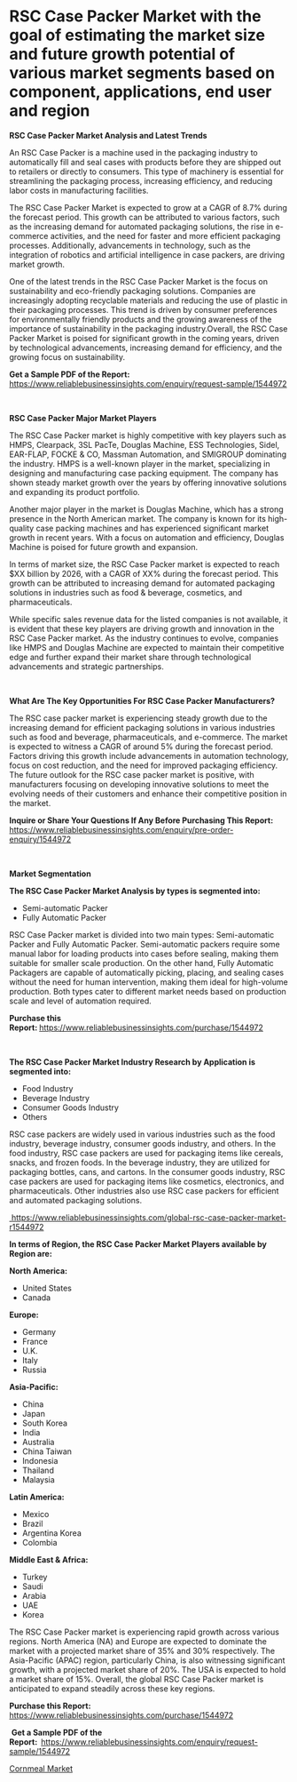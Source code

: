 <p><h1>RSC Case Packer Market with the goal of estimating the market size and future growth potential of various market segments based on component, applications, end user and region</h1></p><p><strong>RSC Case Packer Market Analysis and Latest Trends</strong></p>
<p><p>An RSC Case Packer is a machine used in the packaging industry to automatically fill and seal cases with products before they are shipped out to retailers or directly to consumers. This type of machinery is essential for streamlining the packaging process, increasing efficiency, and reducing labor costs in manufacturing facilities.</p><p>The RSC Case Packer Market is expected to grow at a CAGR of 8.7% during the forecast period. This growth can be attributed to various factors, such as the increasing demand for automated packaging solutions, the rise in e-commerce activities, and the need for faster and more efficient packaging processes. Additionally, advancements in technology, such as the integration of robotics and artificial intelligence in case packers, are driving market growth.</p><p>One of the latest trends in the RSC Case Packer Market is the focus on sustainability and eco-friendly packaging solutions. Companies are increasingly adopting recyclable materials and reducing the use of plastic in their packaging processes. This trend is driven by consumer preferences for environmentally friendly products and the growing awareness of the importance of sustainability in the packaging industry.Overall, the RSC Case Packer Market is poised for significant growth in the coming years, driven by technological advancements, increasing demand for efficiency, and the growing focus on sustainability.</p></p>
<p><strong>Get a Sample PDF of the Report:&nbsp;</strong> <a href="https://www.reliablebusinessinsights.com/enquiry/request-sample/1544972">https://www.reliablebusinessinsights.com/enquiry/request-sample/1544972</a></p>
<p>&nbsp;</p>
<p><strong>RSC Case Packer Major Market Players</strong></p>
<p><p>The RSC Case Packer market is highly competitive with key players such as HMPS, Clearpack, 3SL PacTe, Douglas Machine, ESS Technologies, Sidel, EAR-FLAP, FOCKE & CO, Massman Automation, and SMIGROUP dominating the industry. HMPS is a well-known player in the market, specializing in designing and manufacturing case packing equipment. The company has shown steady market growth over the years by offering innovative solutions and expanding its product portfolio.</p><p>Another major player in the market is Douglas Machine, which has a strong presence in the North American market. The company is known for its high-quality case packing machines and has experienced significant market growth in recent years. With a focus on automation and efficiency, Douglas Machine is poised for future growth and expansion.</p><p>In terms of market size, the RSC Case Packer market is expected to reach $XX billion by 2026, with a CAGR of XX% during the forecast period. This growth can be attributed to increasing demand for automated packaging solutions in industries such as food & beverage, cosmetics, and pharmaceuticals.</p><p>While specific sales revenue data for the listed companies is not available, it is evident that these key players are driving growth and innovation in the RSC Case Packer market. As the industry continues to evolve, companies like HMPS and Douglas Machine are expected to maintain their competitive edge and further expand their market share through technological advancements and strategic partnerships.</p></p>
<p>&nbsp;</p>
<p><strong>What Are The Key Opportunities For RSC Case Packer Manufacturers?</strong></p>
<p><p>The RSC case packer market is experiencing steady growth due to the increasing demand for efficient packaging solutions in various industries such as food and beverage, pharmaceuticals, and e-commerce. The market is expected to witness a CAGR of around 5% during the forecast period. Factors driving this growth include advancements in automation technology, focus on cost reduction, and the need for improved packaging efficiency. The future outlook for the RSC case packer market is positive, with manufacturers focusing on developing innovative solutions to meet the evolving needs of their customers and enhance their competitive position in the market.</p></p>
<p><strong>Inquire or Share Your Questions If Any Before Purchasing This Report:</strong> <a href="https://www.reliablebusinessinsights.com/enquiry/pre-order-enquiry/1544972">https://www.reliablebusinessinsights.com/enquiry/pre-order-enquiry/1544972</a></p>
<p>&nbsp;</p>
<p><strong>Market Segmentation</strong></p>
<p><strong>The RSC Case Packer Market Analysis by types is segmented into:</strong></p>
<p><ul><li>Semi-automatic Packer</li><li>Fully Automatic Packer</li></ul></p>
<p><p>RSC Case Packer market is divided into two main types: Semi-automatic Packer and Fully Automatic Packer. Semi-automatic packers require some manual labor for loading products into cases before sealing, making them suitable for smaller scale production. On the other hand, Fully Automatic Packagers are capable of automatically picking, placing, and sealing cases without the need for human intervention, making them ideal for high-volume production. Both types cater to different market needs based on production scale and level of automation required.</p></p>
<p><strong>Purchase this Report:&nbsp;</strong><a href="https://www.reliablebusinessinsights.com/purchase/1544972">https://www.reliablebusinessinsights.com/purchase/1544972</a></p>
<p>&nbsp;</p>
<p><strong>The RSC Case Packer Market Industry Research by Application is segmented into:</strong></p>
<p><ul><li>Food Industry</li><li>Beverage Industry</li><li>Consumer Goods Industry</li><li>Others</li></ul></p>
<p><p>RSC case packers are widely used in various industries such as the food industry, beverage industry, consumer goods industry, and others. In the food industry, RSC case packers are used for packaging items like cereals, snacks, and frozen foods. In the beverage industry, they are utilized for packaging bottles, cans, and cartons. In the consumer goods industry, RSC case packers are used for packaging items like cosmetics, electronics, and pharmaceuticals. Other industries also use RSC case packers for efficient and automated packaging solutions.</p></p>
<p><a href="https://www.reliablebusinessinsights.com/global-rsc-case-packer-market-r1544972">&nbsp;https://www.reliablebusinessinsights.com/global-rsc-case-packer-market-r1544972</a></p>
<p><strong>In terms of Region, the RSC Case Packer Market Players available by Region are:</strong></p>
<p>
    <p> <strong> North America: </strong>
        <ul>
            <li>United States</li>
            <li>Canada</li>
        </ul>
        </p> 
    <p> <strong> Europe: </strong>
        <ul>
            <li>Germany</li>
            <li>France</li>
            <li>U.K.</li>
            <li>Italy</li>
            <li>Russia</li>
        </ul>
        </p> 
    <p> <strong> Asia-Pacific: </strong>
        <ul>
            <li>China</li>
            <li>Japan</li>
            <li>South Korea</li>
            <li>India</li>
            <li>Australia</li>
            <li>China Taiwan</li>
            <li>Indonesia</li>
            <li>Thailand</li>
            <li>Malaysia</li>
        </ul>
        </p> 
    <p> <strong> Latin America: </strong>
        <ul>
            <li>Mexico</li>
            <li>Brazil</li>
            <li>Argentina Korea</li>
            <li>Colombia</li>
        </ul>
        </p> 
    <p> <strong> Middle East & Africa: </strong>
        <ul>
            <li>Turkey</li>
            <li>Saudi</li>
            <li>Arabia</li>
            <li>UAE</li>
            <li>Korea</li>
        </ul>
    </p>
    </p>
<p><p>The RSC Case Packer market is experiencing rapid growth across various regions. North America (NA) and Europe are expected to dominate the market with a projected market share of 35% and 30% respectively. The Asia-Pacific (APAC) region, particularly China, is also witnessing significant growth, with a projected market share of 20%. The USA is expected to hold a market share of 15%. Overall, the global RSC Case Packer market is anticipated to expand steadily across these key regions.</p></p>
<p><strong>Purchase this Report: </strong><a href="https://www.reliablebusinessinsights.com/purchase/1544972">https://www.reliablebusinessinsights.com/purchase/1544972</a></p>
<p>&nbsp;<strong>Get a Sample PDF of the Report:&nbsp;&nbsp;</strong><a href="https://www.reliablebusinessinsights.com/enquiry/request-sample/1544972">https://www.reliablebusinessinsights.com/enquiry/request-sample/1544972</a></p>
<p><strong></strong></p>
<p><p><a href="https://github.com/cecuraprangm/Market-Research-Report-List-3/blob/main/cornmeal-market.md">Cornmeal Market</a></p></p>